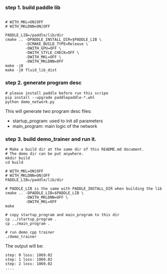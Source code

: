 
### step 1. build paddle lib

```

# WITH_MKL=ON|OFF
# WITH_MKLDNN=ON|OFF

PADDLE_LIB=/paddle/lib/dir
cmake .. -DPADDLE_INSTALL_DIR=$PADDLE_LIB \
         -DCMAKE_BUILD_TYPE=Release \
         -DWITH_GPU=OFF \
         -DWITH_STYLE_CHECK=OFF \
         -DWITH_MKL=OFF \
         -DWITH_MKLDNN=OFF
make -j8
make -j8 fluid_lib_dist
```

### step 2. generate program desc
```
# please install paddle before run this scripe
pip install --upgrade paddlepaddle-*.whl
python demo_network.py
```

This will generate two program desc files:
  - startup_program: used to init all parameters
  - main_program: main logic of the network

### step 3. build demo_trainer and run it.


```
# Make a build dir at the same dir of this README.md document.
# The demo dir can be put anywhere.
mkdir build
cd build

# WITH_MKL=ON|OFF
# WITH_MKLDNN=ON|OFF
PADDLE_LIB=/paddle/lib/dir

# PADDLE_LIB is the same with PADDLE_INSTALL_DIR when building the lib
cmake .. -DPADDLE_LIB=$PADDLE_LIB \
         -DWITH_MKLDNN=OFF \
         -DWITH_MKL=OFF
make

# copy startup_program and main_program to this dir
cp ../startup_program .
cp ../main_program .

# run demo cpp trainer
./demo_trainer

```

The output will be:
```
step: 0 loss: 1069.02
step: 1 loss: 1069.02
step: 2 loss: 1069.02
....
```
